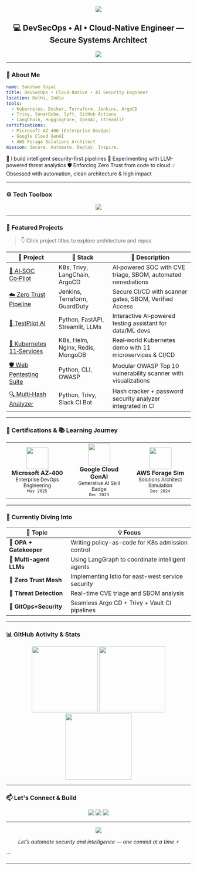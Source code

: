 
<!-- ⚡ Saksham Goyal GitHub Profile README - Classy Portfolio Edition -->

<!-- HEADER SECTION -->
<div align="center">

<img src="https://capsule-render.vercel.app/api?type=waving&color=00adb5&height=250&section=header&text=Saksham%20Goyal%20👨‍💻&fontSize=45&fontColor=ffffff" />

<h2 align="center">💻 DevSecOps • AI • Cloud‑Native Engineer — Secure Systems Architect</h2>

<img src="https://readme-typing-svg.demolab.com?font=Fira+Code&pause=1000&color=00ADB5&center=true&vCenter=true&width=500&lines=Final+Year+B.Tech+%28AI+ML%29;DevSecOps+%7C+LLM+Security+%7C+Zero+Trust+CI%2FCD;Building+Secure+Intelligent+Infra" />

</div>

---

### 🧠 About Me

```yaml
name: Saksham Goyal
title: DevSecOps • Cloud-Native • AI Security Engineer
location: Delhi, India
tools:
  - Kubernetes, Docker, Terraform, Jenkins, ArgoCD
  - Trivy, SonarQube, Syft, GitHub Actions
  - LangChain, HuggingFace, OpenAI, Streamlit
certifications:
  - Microsoft AZ-400 (Enterprise DevOps)
  - Google Cloud GenAI
  - AWS Forage Solutions Architect
mission: Secure. Automate. Deploy. Inspire.
````

🔭 I build intelligent security-first pipelines
🧪 Experimenting with LLM-powered threat analytics
🛡️ Enforcing Zero Trust from code to cloud
💡 Obsessed with automation, clean architecture & high impact

---

### ⚙️ Tech Toolbox

<div align="center">

<img src="https://skillicons.dev/icons?i=python,bash,linux,docker,kubernetes,terraform,aws,azure,git,github,jenkins,fastapi,streamlit,vscode,pytorch,mysql,postman" />

</div>

---

### 🚀 Featured Projects

> 👇 Click project titles to explore architecture and repos

| 🧠 Project                                                                      | 🔧 Stack                         | 📌 Description                                                 |
| ------------------------------------------------------------------------------- | -------------------------------- | -------------------------------------------------------------- |
| [🔐 AI‑SOC Co‑Pilot](https://github.com/sakshamgoyal01/ai-soc-copilot)          | K8s, Trivy, LangChain, ArgoCD    | AI‑powered SOC with CVE triage, SBOM, automated remediations   |
| [☁️ Zero Trust Pipeline](https://github.com/sakshamgoyal01/zero-trust-pipeline) | Jenkins, Terraform, GuardDuty    | Secure CI/CD with scanner gates, SBOM, Verified Access         |
| [🧪 TestPilot AI](https://github.com/sakshamgoyal01/testpilot-ai)               | Python, FastAPI, Streamlit, LLMs | Interactive AI‑powered testing assistant for data/ML devs      |
| [🐳 Kubernetes 11‑Services](https://github.com/sakshamgoyal01/k8s-11-services)  | K8s, Helm, Nginx, Redis, MongoDB | Real‑world Kubernetes demo with 11 microservices & CI/CD       |
| [🛡️ Web Pentesting Suite](https://github.com/sakshamgoyal01/pentest-suite)     | Python, CLI, OWASP               | Modular OWASP Top 10 vulnerability scanner with visualizations |
| [🔍 Multi‑Hash Analyzer](https://github.com/sakshamgoyal01/multi-hash-analyzer) | Python, Trivy, Slack CI Bot      | Hash cracker + password security analyzer integrated in CI     |

---

### 🏅 Certifications & 📚 Learning Journey

<div align="center">

<table>
  <tr>
    <td align="center" width="190">
      <img src="https://cdn-icons-png.flaticon.com/512/732/732221.png" width="60"/><br>
      <strong>Microsoft AZ‑400</strong><br>
      <sub>Enterprise DevOps Engineering</sub><br>
      <sup><code>May 2025</code></sup>
    </td>
    <td align="center" width="190">
      <img src="https://cdn-icons-png.flaticon.com/512/6124/6124995.png" width="60"/><br>
      <strong>Google Cloud GenAI</strong><br>
      <sub>Generative AI Skill Badge</sub><br>
      <sup><code>Dec 2023</code></sup>
    </td>
    <td align="center" width="190">
      <img src="https://cdn-icons-png.flaticon.com/512/919/919825.png" width="60"/><br>
      <strong>AWS Forage Sim</strong><br>
      <sub>Solutions Architect Simulation</sub><br>
      <sup><code>Dec 2024</code></sup>
    </td>
  </tr>
</table>

</div>

---

### 🧠 Currently Diving Into

| 📘 Topic | 💡 Focus |
|---------|----------|
| 🔐 **OPA + Gatekeeper** | Writing policy-as-code for K8s admission control |
| 🤖 **Multi-agent LLMs** | Using LangGraph to coordinate intelligent agents |
| 🧱 **Zero Trust Mesh** | Implementing Istio for east-west service security |
| 🔎 **Threat Detection** | Real-time CVE triage and SBOM analysis |
| 🚀 **GitOps+Security** | Seamless Argo CD + Trivy + Vault CI pipelines |

---
### 📊 GitHub Activity & Stats

<div align="center">

<img src="https://github-readme-stats.vercel.app/api?username=sakshamgoyal01&show_icons=true&theme=onedark&hide_border=true&count_private=true&custom_title=Saksham's%20GitHub%20Stats" height="180px" />
<img src="https://github-readme-stats.vercel.app/api/top-langs/?username=sakshamgoyal01&layout=compact&theme=onedark&hide_border=true" height="180px" />
<img src="https://streak-stats.demolab.com/?user=sakshamgoyal01&theme=onedark&hide_border=true" height="180px" />

</div>

---

### 📫 Let's Connect & Build

<p align="center">
  <a href="mailto:sakshamgoyal0301@gmail.com"><img src="https://img.shields.io/badge/Gmail-D14836?style=for-the-badge&logo=gmail&logoColor=white"/></a>
  <a href="https://www.linkedin.com/in/saksham-goyal-ab3a1817b/"><img src="https://img.shields.io/badge/LinkedIn-0077B5?style=for-the-badge&logo=linkedin&logoColor=white"/></a>
  <a href="https://github.com/sakshamgoyal01"><img src="https://img.shields.io/badge/GitHub-100000?style=for-the-badge&logo=github&logoColor=white"/></a>
</p>

---

<div align="center">

<img src="https://capsule-render.vercel.app/api?type=waving&color=00adb5&height=150&section=footer"/>

<i>Let’s automate security and intelligence — one commit at a time ⚡</i>

</div>
```

---

